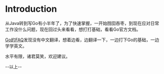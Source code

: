 # Introduction

从Java转到写Go有小半年了，为了快速掌握，一开始囫囵吞枣，到现在应对日常工作没什么问题，现在回过头来看看，想打打基础，看看Go官方文档。

[Go的FAQ](https://golang.org/doc/faq#runtime)发现没有中文翻译，想着边看，边翻译一下，一边打下Go的基础，一边学学英文。

水平有限，诸君莫笑，欢迎建议。

--以上--